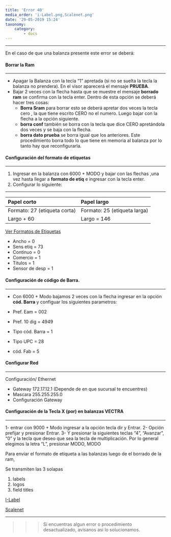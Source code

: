 ```yaml
---
title: 'Error 40'
media_order: 'i-Label.png,Scalenet.png'
date: '29-05-2019 15:24'
taxonomy:
    category:
        - docs
---
```



------------
En el caso de que una balanza presente este error se deberá:

#### Borrar la Ram
------------
* Apagar la Balanza con la tecla “1” apretada (si no se suelta la tecla la balanza no prendera). En el visor aparecerá el mensaje **PRUEBA**.
* Bajar 2 veces con la flecha hasta que se muestre el mensaje **borrado ram** se confirma con la tecla enter. Dentro de esta opción se deberá hacer tres cosas:
	* **Borra Sram** para borrar esto se deberá apretar dos veces la tecla cero , la que tiene escrito CERO no el numero. Luego bajar con la flecha a la opción siguiente.
	* **borra conf** también se borra con la tecla que dice CERO apretándola dos veces y  se baja con la flecha.
	* **borra dato prueba** se borra igual que los anteriores.
Este procedimiento borra todo lo que tiene en memoria al balanza por lo tanto hay que reconfigurarla.

#### Configuración del formato de etiquetas
------------

1. Ingresar en la balanza con 6000 + MODO y bajar con las flechas ,una vez hasta llegar a **formato de etiq** e ingresar con la tecla enter.
2. Configurar lo siguiente:

------------

 |  Papel corto | Papel largo  									 |
 | :------------ | :------------								 |
 |  Formato: 27 (etiqueta corta) | Formato: 25 (etiqueta larga)  |
 | Largo +  60   |  Largo =  146 								 |

[Ver Formatos de Etiquetas](http://localhost/grav/es/balanza/cambiar-formato)

* Ancho = 0 
* Sens etiq = 73
* Continuo = 0
* Comercio = 1
* Títulos = 1
* Sensor de desp = 1

#### Configuración de código de Barra.
------------
* Con 6000 + Modo bajamos 2 veces con la flecha ingresar en la opción **cód. Barra** y configuar los siguientes parametros: 

* Pref. Eam = 002
* Pref. 10 dig = 4949
* Tipo cód. Barra = 1
* Tipo UPC = 28
* cód. Fab = 5

#### Configurar Red
------------
Configuración/ Ethernet
* Gateway 172.17.12.1 (Depende de en que sucursal te encuentres)
* Mascara  255.255.255.0
* Configuración Gateway

#### Configuración de la Tecla X (por) en balanzas VECTRA
------------
1-	entrar con 9000 + Modo ingresar a la opción tecla dir y Entrar.
2-	Opción prefijar y presionar Entrar.
3-	Y presionar la siguientes teclas “4”, “Avanzar”, “0” y la tecla que deseo que sea la tecla de multiplicación. Por lo general elegimos la letra “L”, presionar MODO, MODO

Para enviar el formato de etiqueta a las balanzas luego de el borrado de la ram,

Se transmiten las 3 solapas
1. labels
2. logos
3. field titles

[I-Label](i-Label.png)

[Scalenet](Scalenet.png)



------------

>>>Si encuentras algun error o procedimiento desactualizado, avisanos asi lo solucionamos.